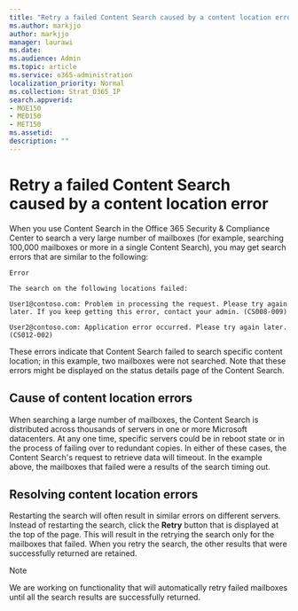 ```yaml
---
title: "Retry a failed Content Search caused by a content location error"
ms.author: markjjo
author: markjjo
manager: laurawi
ms.date: 
ms.audience: Admin
ms.topic: article
ms.service: o365-administration
localization_priority: Normal
ms.collection: Strat_O365_IP
search.appverid:
- MOE150
- MED150
- MET150
ms.assetid: 
description: ""
---
```


# Retry a failed Content Search caused by a content location error

When you use Content Search in the Office 365 Security & Compliance Center to search a very large number of mailboxes (for example, searching 100,000 mailboxes or more in a single Content Search), you may get search errors that are similar to the following:

```
Error

The search on the following locations failed:

User1@contoso.com: Problem in processing the request. Please try again later. If you keep getting this error, contact your admin. (CS008-009)

User2@contoso.com: Application error occurred. Please try again later. (CS012-002)
```

These errors indicate that Content Search failed to search specific content location; in this example, two mailboxes were not searched. Note that these errors might be displayed on the status details page of the Content Search.

## Cause of content location errors

When searching a large number of mailboxes, the Content Search is distributed across thousands of servers in one or more Microsoft datacenters. At any one time, specific servers could be in reboot state or in the process of failing over to redundant copies. In either of these cases, the Content Search's request to retrieve data will timeout. In the example above, the mailboxes that failed were a results of the search timing out.

## Resolving content location errors

Restarting the search will often result in similar errors on different servers. Instead of restarting the search, click the **Retry** button that is displayed at the top of the page. This will result in the retrying the search only for the mailboxes that failed. When you retry the search, the other results that were successfully returned are retained.

> [!NOTE]
> We are working on functionality that will automatically retry failed mailboxes until all the search results are successfully returned.
